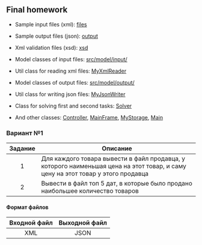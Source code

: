 ## Final homework
- Sample input files (xml): [files](files)
- Sample output files (json): [output](output)
- Xml validation files (xsd): [xsd](xsd)
- Model classes of input files: [src/model/input/](src/model/input)
- Util class for reading xml files: [MyXmlReader](src/model/input/MyXmlReader.java)
- Model classes of output files: [src/model/output/](src/model/output)
- Util class for writing json files: [MyJsonWriter](src/model/output/MyJsonWriter.java)
- Class for solving first and second tasks: [Solver](src/controller/Solver.java)

- And other classes: [Controller](src/controller/Controller.java), [MainFrame](src/view/MainFrame.java), 
  [MyStorage](src/model/MyStorage.java), [Main](src/Main.java)
  
### Вариант №1
| Задание | Описание|
|-------|-------------|
|<center> 1| Для каждого товара вывести в файл продавца, у которого наименьшая цена на этот товар, и саму цену на этот товар у этого продавца |
|<center> 2| Вывести в файл топ 5 дат, в которые было продано наибольшее количество товаров |

#### Формат файлов
| Входной файл | Выходной файл
|--------------|-------------|
|<center> XML  |<center> JSON|